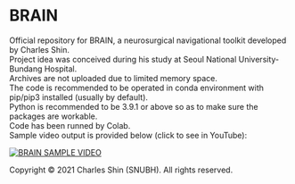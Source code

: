# BRAIN
Official repository for BRAIN, a neurosurgical navigational toolkit developed by Charles Shin.  
Project idea was conceived during his study at Seoul National University-Bundang Hospital.  
Archives are not uploaded due to limited memory space.  
The code is recommended to be operated in conda environment with pip/pip3 installed (usually by default).  
Python is recommended to be 3.9.1 or above so as to make sure the packages are workable.  
Code has been runned by Colab.  
Sample video output is provided below (click to see in YouTube):  

[![BRAIN SAMPLE VIDEO](https://img.youtube.com/vi/VF1-skbQ2SY/0.jpg)](https://www.youtube.com/watch?v=VF1-skbQ2SY)  

Copyright © 2021 Charles Shin (SNUBH). All rights reserved.

